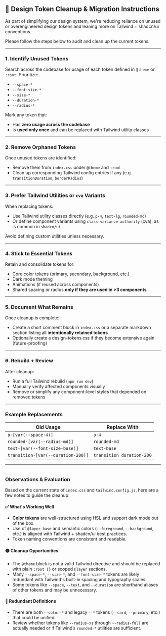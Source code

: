 


## 🧹 Design Token Cleanup & Migration Instructions

As part of simplifying our design system, we're reducing reliance on unused or overengineered design tokens and leaning more on Tailwind + shadcn/ui conventions.

Please follow the steps below to audit and clean up the current tokens.

---

### 1. Identify Unused Tokens

Search across the codebase for usage of each token defined in `@theme` or `:root`. Prioritize:

- `--space-*`
- `--font-size-*`
- `--size-*`
- `--duration-*`
- `--radius-*`

Mark any token that:
- Has **zero usage across the codebase**
- Is **used only once** and can be replaced with Tailwind utility classes

---

### 2. Remove Orphaned Tokens

Once unused tokens are identified:
- Remove them from `index.css` under `@theme` and `:root`
- Clean up corresponding Tailwind config entries if any (e.g. `transitionDuration`, `borderRadius`)

---

### 3. Prefer Tailwind Utilities or `cva` Variants

When replacing tokens:
- Use Tailwind utility classes directly (e.g. `p-4`, `text-lg`, `rounded-md`)
- Or define component variants using `class-variance-authority` (cva), as is common in `shadcn/ui`

Avoid defining custom utilities unless necessary.

---

### 4. Stick to Essential Tokens

Retain and consolidate tokens for:
- Core color tokens (primary, secondary, background, etc.)
- Dark mode theming
- Animations (if reused across components)
- Shared spacing or radius **only if they are used in >3 components**

---

### 5. Document What Remains

Once cleanup is complete:
- Create a short comment block in `index.css` or a separate markdown section listing all **intentionally retained tokens**
- Optionally create a design-tokens.css if they become extensive again (future-proofing)

---

### 6. Rebuild + Review

After cleanup:
- Run a full Tailwind rebuild (`npm run dev`)
- Manually verify affected components visually
- Remove or simplify any component-level styles that depended on removed tokens

---

### Example Replacements

| Old Usage                        | Replace With                      |
|----------------------------------|-----------------------------------|
| `p-[var(--space-4)]`             | `p-4`                             |
| `rounded-[var(--radius-md)]`     | `rounded-md`                      |
| `text-[var(--font-size-base)]`   | `text-base`                       |
| `transition-[var(--duration-200)]` | `transition duration-200`       |

---


---

### Observations & Evaluation

Based on the current state of `index.css` and `tailwind.config.js`, here are a few notes to guide the cleanup:

#### ✅ What's Working Well

- **Color tokens** are well-structured using HSL and support dark mode out of the box.
- Use of `@layer base` and semantic colors (`--foreground`, `--background`, etc.) is aligned with Tailwind + shadcn/ui best practices.
- Token naming conventions are consistent and readable.

#### 🟡 Cleanup Opportunities

- The `@theme` block is not a valid Tailwind directive and should be replaced with plain `:root {}` or scoped `@layer` sections.
- Many `--space-*`, `--size-*`, and `--font-size-*` tokens are likely redundant with Tailwind's built-in spacing and typography scales.
- Some tokens like `--space`, `--text`, and `--duration` are shorthand aliases of other tokens and may be unnecessary.

#### 🔁 Redundant Definitions

- There are both `--color-*` and legacy `--*` tokens (`--card`, `--primary`, etc.) that could be unified.
- Review whether tokens like `--radius-xs` through `--radius-full` are actually needed or if Tailwind’s `rounded-*` utilities are sufficient.